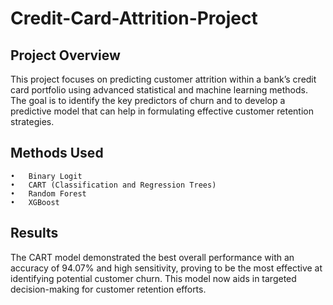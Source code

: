 # Credit-Card-Attrition-Project

## Project Overview

This project focuses on predicting customer attrition within a bank’s credit card portfolio using advanced statistical and machine learning methods. The goal is to identify the key predictors of churn and to develop a predictive model that can help in formulating effective customer retention strategies.

## Methods Used

	•	Binary Logit
	•	CART (Classification and Regression Trees)
	•	Random Forest
	•	XGBoost

## Results

The CART model demonstrated the best overall performance with an accuracy of 94.07% and high sensitivity, proving to be the most effective at identifying potential customer churn. This model now aids in targeted decision-making for customer retention efforts.
